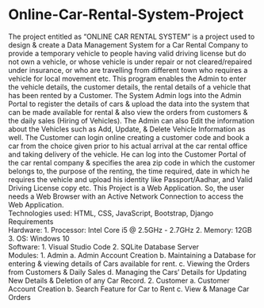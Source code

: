 # Online-Car-Rental-System-Project
 The project entitled as “ONLINE CAR RENTAL SYSTEM” is a project used to design & create a Data Management System for a Car Rental Company to provide a temporary vehicle to people having valid driving license but do not own a vehicle, or whose vehicle is under repair or not cleared/repaired under insurance, or who are travelling from different town who requires a vehicle for local movement etc. This program enables the Admin to enter the vehicle details, the customer details, the rental details of a vehicle that has been rented by a Customer. The System Admin logs into the Admin Portal to register the details of cars & upload the data into the system that can be made available for rental & also view the orders from customers & the daily sales (Hiring of Vehicles). The Admin can also Edit the information about the Vehicles such as Add, Update, & Delete Vehicle Information as well. The Customer can login online creating a customer code and book a car from the choice given prior to his actual arrival at the car rental office and taking delivery of the vehicle. He can log into the Customer Portal of the car rental company & specifies the area zip code in which the customer belongs to, the purpose of the renting, the time required, date in which he requires the vehicle and upload his identity like Passport/Aadhar, and Valid Driving License copy etc. This Project is a Web Application. So, the user needs a Web Browser with an Active Network Connection to access the Web Application.  
Technologies used: HTML, CSS, JavaScript, Bootstrap, Django Requirements  
Hardware:  1.	Processor: Intel Core i5 @ 2.5GHz - 2.7GHz 2.	Memory: 12GB  3.	OS: Windows 10  
Software:  1.	Visual Studio Code 2.	SQLite Database Server  
Modules: 
     1.	Admin  a.	Admin Account Creation b.	Maintaining a Database for entering & viewing details of Cars available for rent. c.	Viewing the Orders from Customers & Daily Sales d.	Managing the Cars’ Details for Updating New Details & Deletion of any Car Record. 
     2.	Customer  a.	Customer Account Creation b.	Search Feature for Car to Rent c.	View & Manage Car Orders
